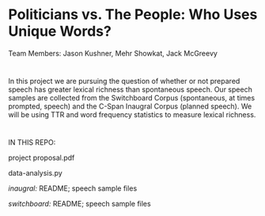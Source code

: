 # Politicians vs. The People: Who Uses Unique Words?
Team Members: Jason Kushner, Mehr Showkat, Jack McGreevy
#
In this project we are pursuing the question of whether or not prepared speech has greater lexical richness than spontaneous speech. Our speech samples are collected from the Switchboard Corpus (spontaneous, at times prompted, speech) and the C-Span Inaugral Corpus (planned speech).
We will be using TTR and word frequency statistics to measure lexical richness. 
#
IN THIS REPO:

project proposal.pdf

data-analysis.py

*inaugral:*
README; speech sample files

*switchboard:*
README; speech sample files
